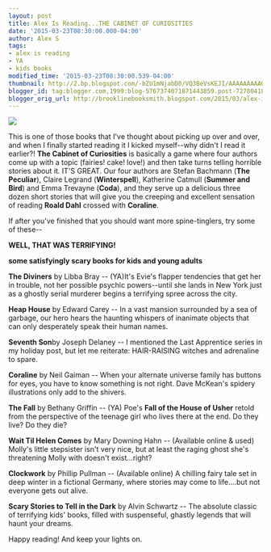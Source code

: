 ```yaml
---
layout: post
title: Alex Is Reading...THE CABINET OF CURIOSITIES
date: '2015-03-23T08:30:00.000-04:00'
author: Alex S
tags:
- alex is reading
- YA
- kids books
modified_time: '2015-03-23T08:30:00.539-04:00'
thumbnail: http://2.bp.blogspot.com/-bZU1mNjabD0/VQ3BeVsKEJI/AAAAAAAAAGM/_p_I5dERGgk/s72-c/CabinetofCuriosities_finalcover_hi-res.jpg
blogger_id: tag:blogger.com,1999:blog-5767374071871443859.post-7278041841436550483
blogger_orig_url: http://brooklinebooksmith.blogspot.com/2015/03/alex-is-readingthe-cabinet-of.html
---
```

[![](http://2.bp.blogspot.com/-bZU1mNjabD0/VQ3BeVsKEJI/AAAAAAAAAGM/_p_I5dERGgk/s1600/CabinetofCuriosities_finalcover_hi-res.jpg)](http://2.bp.blogspot.com/-bZU1mNjabD0/VQ3BeVsKEJI/AAAAAAAAAGM/_p_I5dERGgk/s1600/CabinetofCuriosities_finalcover_hi-res.jpg)

This is one of those books that I've thought about picking up over and over, and when I finally started reading it I kicked myself--why didn't I read it earlier?! **The Cabinet of Curiosities** is basically a game where four authors come up with a topic (fairies! cake! love!) and then take turns telling horrible stories about it. IT'S GREAT. Our four authors are Stefan Bachmann (**The Peculiar**), Claire Legrand (**Winterspell**), Katherine Catmull (**Summer and Bird**) and Emma Trevayne (**Coda**), and they serve up a delicious three dozen short stories that will give you the creeping and excellent sensation of reading **Roald Dahl** crossed with **Coraline**.  

If after you've finished that you should want more spine-tinglers, try some of these--  

**WELL, THAT WAS TERRIFYING!**

**some satisfyingly scary books for kids and young adults**

**The Diviners** by Libba Bray -- (YA)It's Evie's flapper tendencies that get her in trouble, not her possible psychic powers--until she lands in New York just as a ghostly serial murderer begins a terrifying spree across the city.

**Heap House** by Edward Carey -- In a vast mansion surrounded by a sea of garbage, our hero hears the haunting whispers of inanimate objects that can only desperately speak their human names.

**Seventh Son**by Joseph Delaney -- I mentioned the Last Apprentice series in my holiday post, but let me reiterate: HAIR-RAISING witches and adrenaline to spare.

**Coraline** by Neil Gaiman -- When your alternate universe family has buttons for eyes, you have to know something is not right. Dave McKean's spidery illustrations only add to the shivers.

**The Fall** by Bethany Griffin -- (YA) Poe's **Fall of the House of Usher** retold from the perspective of the teenage girl who lives there at the end. Do they live? Do they die?

**Wait Til Helen Comes** by Mary Downing Hahn -- (Available online & used) Molly's little stepsister isn't very nice, but at least the raging ghost she's threatening Molly with doesn't exist...right?

**Clockwork** by Phillip Pullman -- (Available online) A chilling fairy tale set in deep winter in a fictional Germany, where stories may come to life....but not everyone gets out alive.

**Scary Stories to Tell in the Dark** by Alvin Schwartz -- The absolute classic of terrifying kids' books, filled with suspenseful, ghastly legends that will haunt your dreams.

Happy reading! And keep your lights on.